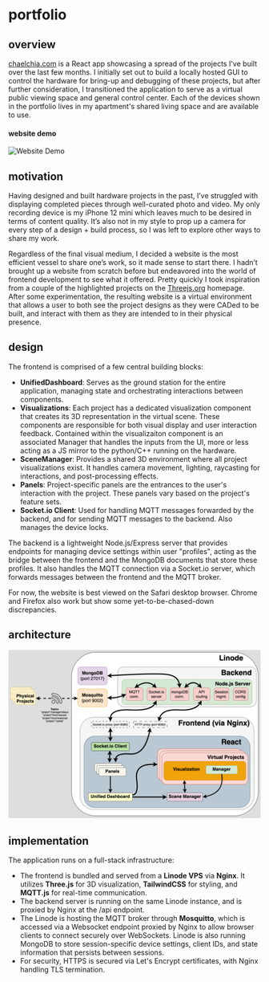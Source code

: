 # portfolio
## overview
[chaelchia.com](https://chaelchia.com) is a React app showcasing a spread of the projects I've built over the last few months. I initially set out to build a locally hosted GUI to control the hardware for bring-up and debugging of these projects, but after further consideration, I transitioned the application to serve as a virtual public viewing space and general control center. Each of the devices shown in the portfolio lives in my apartment's shared living space and are available to use.

#### website demo
![Website Demo](.github/media/website_demo.gif)

## motivation
Having designed and built hardware projects in the past, I’ve struggled with displaying completed pieces through well-curated photo and video. My only recording device is my iPhone 12 mini which leaves much to be desired in terms of content quality. It’s also not in my style to prop up a camera for every step of a design + build process, so I was left to explore other ways to share my work.

Regardless of the final visual medium, I decided a website is the most efficient vessel to share one’s work, so it made sense to start there. I hadn’t brought up a website from scratch before but endeavored into the world of frontend development to see what it offered. Pretty quickly I took inspiration from a couple of the highlighted projects on the [Threejs.org](https://threejs.org) homepage. After some experimentation, the resulting website is a virtual environment that allows a user to both see the project designs as they were CADed to be built, and interact with them as they are intended to in their physical presence. 

## design
The frontend is comprised of a few central building blocks:
  - **UnifiedDashboard**: Serves as the ground station for the entire application, managing state and orchestrating interactions between components.
  - **Visualizations**: Each project has a dedicated visualization component that creates its 3D representation in the virtual scene. These components are responsible for
  both visual display and user interaction feedback. Contained within the visualizaiton component is an associated Manager that handles the inputs from the UI, more or less acting as a JS mirror to the python/C++ running on the hardware.
  - **SceneManager**: Provides a shared 3D environment where all project visualizations exist. It handles camera movement, lighting, raycasting for interactions, and post-processing effects.
  - **Panels**: Project-specific panels are the entrances to the user's interaction with the project. These panels vary based on the project's feature sets.
  - **Socket.io Client**: Used for handling MQTT messages forwarded by the backend, and for sending MQTT messages to the backend. Also manages the device locks.

The backend is a lightweight Node.js/Express server that provides endpoints for managing device settings within user "profiles", acting as the bridge between the frontend and the MongoDB documents that store these profiles. It also handles the MQTT connection via a Socket.io server, which forwards messages between the frontend and the MQTT broker.

For now, the website is best viewed on the Safari desktop browser. Chrome and Firefox also work but show some yet-to-be-chased-down discrepancies.

## architecture
![Website Architecture](.github/media/website_architecture.png)

## implementation
The application runs on a full-stack infrastructure:
  - The frontend is bundled and served from a **Linode VPS** via **Nginx**. It utilizes **Three.js** for 3D visualization, **TailwindCSS** for styling, and **MQTT.js** for real-time communication.
  - The backend server is running on the same Linode instance, and is proxied by Nginx at the /api endpoint.
  - The Linode is hosting the MQTT broker through **Mosquitto**, which is accessed via a Websocket endpoint proxied by Nginx to allow browser clients to connect securely over WebSockets. Linode is also running MongoDB to store session-specific device settings, client IDs, and state information that persists between sessions.
  - For security, HTTPS is secured via Let's Encrypt certificates, with Nginx handling TLS termination.
